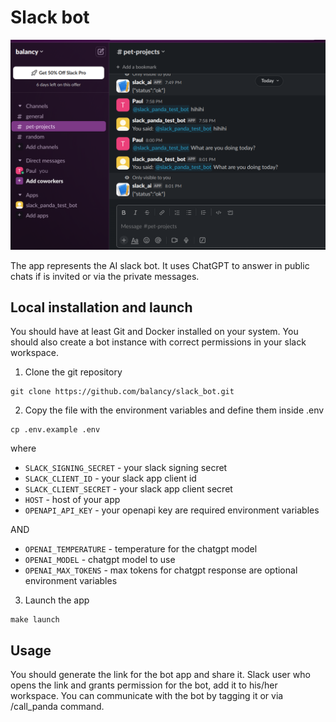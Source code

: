# Slack bot

![bot](bot.png)

The app represents the AI slack bot. It uses ChatGPT to answer in public chats if is invited or via the private messages.

## Local installation and launch

You should have at least Git and Docker installed on your system. You should also create a bot instance with correct permissions in your slack workspace.

1. Clone the git repository

```
git clone https://github.com/balancy/slack_bot.git
```

2. Copy the file with the environment variables and define them inside .env

```
cp .env.example .env
```
where
- `SLACK_SIGNING_SECRET` - your slack signing secret
- `SLACK_CLIENT_ID` - your slack app client id
- `SLACK_CLIENT_SECRET` - your slack app client secret
- `HOST` - host of your app
- `OPENAPI_API_KEY` - your openapi key
are required environment variables

AND
- `OPENAI_TEMPERATURE` - temperature for the chatgpt model
- `OPENAI_MODEL` - chatgpt model to use
- `OPENAI_MAX_TOKENS` - max tokens for chatgpt response
are optional environment variables


3. Launch the app

```
make launch
```

## Usage

You should generate the link for the bot app and share it. Slack user who opens the link and grants permission for the bot,
add it to his/her workspace. You can communicate with the bot by tagging it or via /call_panda command.